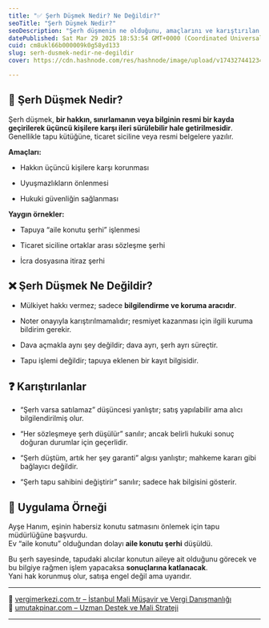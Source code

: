 ```yaml
---
title: "✅ Şerh Düşmek Nedir? Ne Değildir?"
seoTitle: "Şerh Düşmek Nedir?"
seoDescription: "Şerh düşmenin ne olduğunu, amaçlarını ve karıştırılan hata noktalarını öğrenin; hukuki açıklamalar ve örneklerle dolu kılavuz"
datePublished: Sat Mar 29 2025 18:53:54 GMT+0000 (Coordinated Universal Time)
cuid: cm8ukl66b000009k0g58yd133
slug: serh-dusmek-nedir-ne-degildir
cover: https://cdn.hashnode.com/res/hashnode/image/upload/v1743274412345/d6af7c10-fdf5-4e58-b1cb-11f193b006fe.webp

---
```


## 🔹 Şerh Düşmek Nedir?

Şerh düşmek, **bir hakkın, sınırlamanın veya bilginin resmi bir kayda geçirilerek üçüncü kişilere karşı ileri sürülebilir hale getirilmesidir**.  
Genellikle tapu kütüğüne, ticaret siciline veya resmi belgelere yazılır.

**Amaçları:**

* Hakkın üçüncü kişilere karşı korunması
    
* Uyuşmazlıkların önlenmesi
    
* Hukuki güvenliğin sağlanması
    

**Yaygın örnekler:**

* Tapuya “aile konutu şerhi” işlenmesi
    
* Ticaret siciline ortaklar arası sözleşme şerhi
    
* İcra dosyasına itiraz şerhi
    

## ❌ Şerh Düşmek Ne Değildir?

* Mülkiyet hakkı vermez; sadece **bilgilendirme ve koruma aracıdır**.
    
* Noter onayıyla karıştırılmamalıdır; resmiyet kazanması için ilgili kuruma bildirim gerekir.
    
* Dava açmakla aynı şey değildir; dava ayrı, şerh ayrı süreçtir.
    
* Tapu işlemi değildir; tapuya eklenen bir kayıt bilgisidir.
    

## ❓ Karıştırılanlar

* “Şerh varsa satılamaz” düşüncesi yanlıştır; satış yapılabilir ama alıcı bilgilendirilmiş olur.
    
* “Her sözleşmeye şerh düşülür” sanılır; ancak belirli hukuki sonuç doğuran durumlar için geçerlidir.
    
* “Şerh düştüm, artık her şey garanti” algısı yanlıştır; mahkeme kararı gibi bağlayıcı değildir.
    
* “Şerh tapu sahibini değiştirir” sanılır; sadece hak bilgisini gösterir.
    

## 🧠 Uygulama Örneği

Ayşe Hanım, eşinin habersiz konutu satmasını önlemek için tapu müdürlüğüne başvurdu.  
Ev “aile konutu” olduğundan dolayı **aile konutu şerhi** düşüldü.

Bu şerh sayesinde, tapudaki alıcılar konutun aileye ait olduğunu görecek ve bu bilgiye rağmen işlem yapacaksa **sonuçlarına katlanacak**.  
Yani hak korunmuş olur, satışa engel değil ama uyarıdır.

---

🔗 [vergimerkezi.com.tr – İstanbul Mali Müşavir ve Vergi Danışmanlığı](https://vergimerkezi.com.tr)  
🔗 [umutakpinar.com – Uzman Destek ve Mali Strateji](https://umutakpinar.com)

---